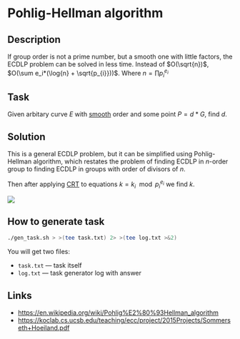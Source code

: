 # Pohlig-Hellman algorithm

## Description

If group order is not a prime number, but a smooth one with little factors, the ECDLP problem can be solved in less time.
Instead of $O(\sqrt{n})$,  $O(\sum e_i*(\log{n} + \sqrt{p_{i}}))$. Where $n = \prod p_{i}^{e_{i}}$

## Task

Given arbitary curve $E$ with [smooth](https://en.wikipedia.org/wiki/Smooth_number) order and some point $P = d*G$, find $d$.

## Solution

This is a general ECDLP problem, but it can be simplified using Pohlig-Hellman algorithm, which restates the problem of finding ECDLP in $n$-order group to finding ECDLP in groups with order of divisors of $n$.

Then after applying [CRT](https://en.wikipedia.org/wiki/Chinese_remainder_theorem) to equations $k = k_{i} \mod p_{i}^{e_{i}}$ we find $k$.

![](https://upload.wikimedia.org/wikipedia/commons/6/66/Pohlig-Hellman-Diagram.svg)

## How to generate task

```bash
./gen_task.sh > >(tee task.txt) 2> >(tee log.txt >&2)
```

You will get two files:

- `task.txt` — task itself
- `log.txt` — task generator log with answer

## Links

- https://en.wikipedia.org/wiki/Pohlig%E2%80%93Hellman_algorithm
- https://koclab.cs.ucsb.edu/teaching/ecc/project/2015Projects/Sommerseth+Hoeiland.pdf